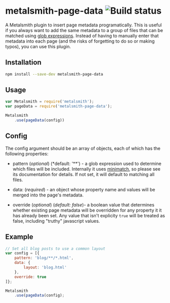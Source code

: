 # metalsmith-page-data ![Build status](https://travis-ci.org/HolyMeekrob/metalsmith-page-data.svg?branch=master)

A Metalsmith plugin to insert page metadata programatically. This is useful if
you always want to add the same metadata to a group of files that can be
matched using [glob expressions][globUrl]. Instead of having to manually
enter that metadata into each page (and the risks of forgetting to do so or
making typos), you can use this plugin.

## Installation
``` bash
npm install --save-dev metalsmith-page-data
```

## Usage
```js
var Metalsmith = require('metalsmith');
var pageData = require('metalsmith-page-data');

Metalsmith
	.use(pageData(config))
```

## Config
The config argument should be an array of objects, each of which has the
following properties:
- pattern (*optional*) (*default: '**') - a glob expression used to determine
which files will be included. Internally it uses [minimatch][minimatchUrl],
so please see its documentation for details. If not set, it will default
to matching all files.

- data: (*required*) - an object whose property name and values will be merged
into the page's metadata.

- override (*optional*) (*default: false*)- a boolean value that determines whether existing page
metadata will be overridden for any property it it has already been set. Any
value that isn't explicity ```true``` will be treated as false, including
"truthy" javascript values.

## Example
``` js
// Set all blog posts to use a common layout
var config = [{
	pattern: 'blog/**/*.html',
	data: {
		layout: 'blog.html'
	},
	override: true
]};

Metalsmith
	.use(pageData(config);
```
[minimatchUrl]: https://www.npmjs.com/package/minimatch
[globUrl]: https://en.wikipedia.org/wiki/Glob_%28programming%29
